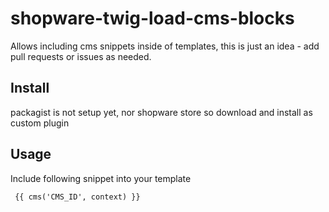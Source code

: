 # shopware-twig-load-cms-blocks
Allows including cms snippets inside of templates, this is just an idea - add pull requests or issues as needed.

## Install

packagist is not setup yet, nor shopware store so download and install as custom plugin

## Usage

Include following snippet into your template

``` {{ cms('CMS_ID', context) }}```